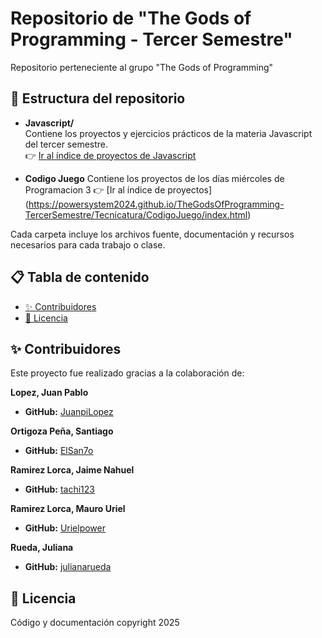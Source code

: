 # Repositorio de "The Gods of Programming - Tercer Semestre"

Repositorio perteneciente al grupo "The Gods of Programming"

## 📁 Estructura del repositorio

- **Javascript/**  
  Contiene los proyectos y ejercicios prácticos de la materia Javascript del tercer semestre.  
  👉 [Ir al índice de proyectos de Javascript](https://powersystem2024.github.io/TheGodsOfProgramming-TercerSemestre/Tecnicatura/Javascript/index.html)

- **Codigo Juego** 
  Contiene los proyectos de los días miércoles de Programacion 3
👉 [Ir al índice de proyectos] (https://powersystem2024.github.io/TheGodsOfProgramming-TercerSemestre/Tecnicatura/CodigoJuego/index.html)

Cada carpeta incluye los archivos fuente, documentación y recursos necesarios para cada trabajo o clase.


## 📋 Tabla de contenido
- [✨ Contribuidores](#contribuidores)
- [📄 Licencia](#licencia)

## <a id="contribuidores"></a> ✨ Contribuidores

Este proyecto fue realizado gracias a la colaboración de:

**Lopez, Juan Pablo**

* **GitHub:** [JuanpiLopez](http://github.com/JuanpiLopez)

**Ortigoza Peña, Santiago**

* **GitHub:** [ElSan7o](http://github.com/ElSan7o)

**Ramirez Lorca, Jaime Nahuel**

* **GitHub:** [tachi123](http://github.com/tachi123)

**Ramirez Lorca, Mauro Uriel**

* **GitHub:** [Urielpower](http://github.com/Urielpower)

**Rueda, Juliana**

* **GitHub:** [julianarueda](http://github.com/julianarueda)


## <a id="licencia"></a> 📄 Licencia

Código y documentación copyright 2025
